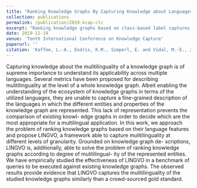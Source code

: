 ```yaml
---
title: "Ranking Knowledge Graphs By Capturing Knowledge about Languages and Labels"
collection: publications
permalink: /publication/2019-kcap-clc
excerpt: "Ranking knowledge graphs based on class-based label captures, that capture multilinguality on class-level."
date: 2019-11-19
venue: 'Tenth International Conference on Knowledge Capture'
paperurl: ''
citation: 'Kaffee, L.-A., Endris, K.M., Simperl, E. and Vidal, M.-E., 2019. Ranking Knowledge Graphs By Capturing Knowledge about Languages and Labels'
---
```

Capturing knowledge about the mulitilinguality of a knowledge graph is of supreme importance to understand its applicability across multiple languages. Several metrics have been proposed for describing mulitilinguality at the level of a whole knowledge graph. Albeit enabling the understanding of the ecosystem of knowledge graphs in terms of the utilized languages, they are unable to capture a fine-grained description of the languages in which the different entities and properties of the knowledge graph are represented. This lack of representation prevents the comparison of existing knowl- edge graphs in order to decide which are the most appropriate for a multilingual application. In this work, we approach the problem of ranking knowledge graphs based on their language features and propose LINGVO, a framework able to capture mulitilinguality at different levels of granularity. Grounded on knowledge graph de- scriptions, LINGVO is, additionally, able to solve the problem of ranking knowledge graphs according to degree of mulitilingual- ity of the represented entities. We have empirically studied the effectiveness of LINGVO in a benchmark of queries to be executed against existing knowledge graphs. The observed results provide evidence that LINGVO captures the mulitilinguality of the studied knowledge graphs similarly than a crowd-sourced gold standard.